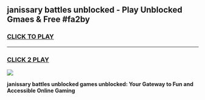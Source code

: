 
## janissary battles unblocked - Play Unblocked Gmaes & Free #fa2by
<h3>
<a href="https://news.freeplayer.one?title=janissary_battles_unblocked&ref=24F">CLICK TO PLAY</a></h3>
<hr>

<h3>
<a href="https://news.freeplayer.one?title=janissary_battles_unblocked&ref=24F">CLICK 2 PLAY</a>
  
</h3>

<a href="https://news.freeplayer.one?title=janissary_battles_unblocked&ref=24F/"><img src="https://clearcache.store/games.png"></a>


**janissary battles unblocked games unblocked: Your Gateway to Fun and Accessible Online Gaming**

